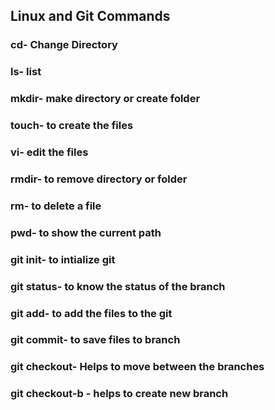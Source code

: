 ## Linux and Git Commands

### cd- Change Directory
### ls- list
### mkdir- make directory or create folder
### touch- to create the files
### vi- edit the files
### rmdir- to remove directory or folder
### rm- to delete a file
### pwd- to show the current path 
### git init- to intialize git
### git status- to know the status of the branch
### git add- to add the files to the git
### git commit- to save files to branch
### git checkout- Helps to move between the branches
### git checkout-b - helps to create new branch
